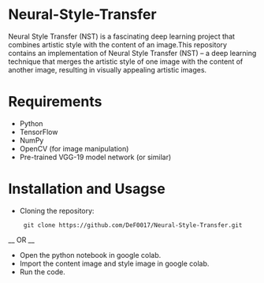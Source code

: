 # Neural-Style-Transfer
Neural Style Transfer (NST) is a fascinating deep learning project that combines artistic style with the content of an image.This repository contains an implementation of Neural Style Transfer (NST) – a deep learning technique that merges the artistic style of one image with the content of another image, resulting in visually appealing artistic images.

# Requirements
* Python
* TensorFlow 
* NumPy
* OpenCV (for image manipulation)
* Pre-trained VGG-19 model network (or similar)

# Installation and Usagse
* Cloning the repository:
  ```shell
   git clone https://github.com/DeF0017/Neural-Style-Transfer.git
__ OR __
* Open the python notebook in google colab.
* Import the content image and style image in google colab.
* Run the code.
